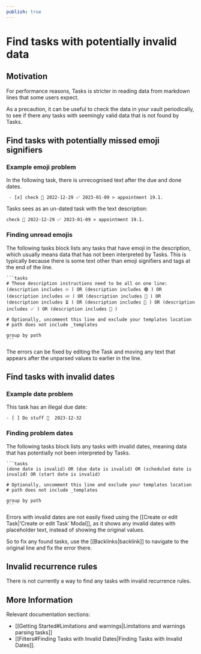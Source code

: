 ```yaml
---
publish: true
---
```


# Find tasks with potentially invalid data

## Motivation

For performance reasons, Tasks is stricter in reading data from markdown lines that some users expect.

As a precaution, it can be useful to check the data in your vault periodically, to see if there any tasks with seemingly valid data that is not found by Tasks.

## Find tasks with potentially missed emoji signifiers

### Example emoji problem

In the following task, there is unrecognised text after the due and done dates.

```text
 - [x] check 📅 2022-12-29 ✅ 2023-01-09 > appointment 19.1.
```

Tasks sees as an un-dated task with the text description:

`check 📅 2022-12-29 ✅ 2023-01-09 > appointment 19.1.`

### Finding unread emojis

The following tasks block lists any tasks that have emoji in the description, which usually means data that has not been interpreted by Tasks. This is typically because there is some text other than emoji signifiers and tags at the end of the line.

````text
```tasks
# These description instructions need to be all on one line:
(description includes 🔥 ) OR (description includes 🟢 ) OR (description includes 💤 ) OR (description includes 📅 ) OR (description includes ⏳ ) OR (description includes 🛫 ) OR (description includes ✅ ) OR (description includes 🔁 )

# Optionally, uncomment this line and exclude your templates location
# path does not include _templates

group by path
```
````

The errors can be fixed by editing the Task and moving any text that appears after the unparsed values to earlier in the line.

## Find tasks with invalid dates

### Example date problem

This task has an illegal due date:

```text
- [ ] Do stuff 📅  2023-12-32
```

### Finding problem dates

The following tasks block lists any tasks with invalid dates, meaning data that has potentially not been interpreted by Tasks.

````text
```tasks
(done date is invalid) OR (due date is invalid) OR (scheduled date is invalid) OR (start date is invalid)

# Optionally, uncomment this line and exclude your templates location
# path does not include _templates

group by path
```
````

Errors with invalid dates are not easily fixed using the [[Create or edit Task|‘Create or edit Task’ Modal]], as it shows any invalid dates with placeholder text, instead of showing the original values.

So to fix any found tasks, use the [[Backlinks|backlink]] to navigate to the original line and fix the error there.

## Invalid recurrence rules

There is not currently a way to find any tasks with invalid recurrence rules.

## More Information

Relevant documentation sections:

- [[Getting Started#Limitations and warnings|Limitations and warnings parsing tasks]]
- [[Filters#Finding Tasks with Invalid Dates|Finding Tasks with Invalid Dates]].
